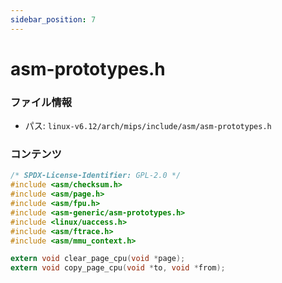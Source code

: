 ```yaml
---
sidebar_position: 7
---
```

# asm-prototypes.h

### ファイル情報

- パス: `linux-v6.12/arch/mips/include/asm/asm-prototypes.h`

### コンテンツ

```h
/* SPDX-License-Identifier: GPL-2.0 */
#include <asm/checksum.h>
#include <asm/page.h>
#include <asm/fpu.h>
#include <asm-generic/asm-prototypes.h>
#include <linux/uaccess.h>
#include <asm/ftrace.h>
#include <asm/mmu_context.h>

extern void clear_page_cpu(void *page);
extern void copy_page_cpu(void *to, void *from);

```
